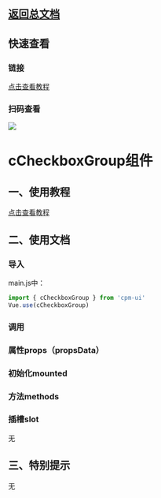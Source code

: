 ## [返回总文档](https://github.com/cpm828/cpm-ui)

## 快速查看

### 链接
[点击查看教程](https://blog.pimichen.com/images/public/cpm_ui.png)

### 扫码查看
<img src="https://blog.pimichen.com/images/public/cpm_ui.png">


# cCheckboxGroup组件

## 一、使用教程
[点击查看教程](https://cpm828.github.io/cpm_ui/demo/index.html#/checkgroup)



## 二、使用文档
### 导入
main.js中：
```js
import { cCheckboxGroup } from 'cpm-ui'
Vue.use(cCheckboxGroup)
```

### 调用

### 属性props（propsData）

### 初始化mounted

### 方法methods

### 插槽slot
无



## 三、特别提示
无